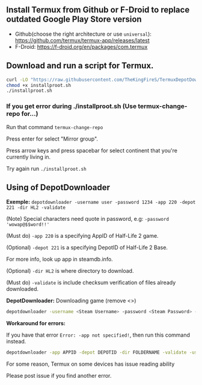 

## Install Termux from Github or F-Droid to replace outdated Google Play Store version
 - Github(choose the right architecture or use ``universal``): https://github.com/termux/termux-app/releases/latest
 - F-Droid: https://f-droid.org/en/packages/com.termux
## Download and run a script for Termux.
```bash
curl -LO "https://raw.githubusercontent.com/TheKingFireS/TermuxDepotDownloader/alpine/installproot.sh"
chmod +x installproot.sh
./installproot.sh
```
### If you get error during ./installproot.sh (Use termux-change-repo for...)

Run that command ``termux-change-repo``

Press enter for select "Mirror group".

Press arrow keys and press spacebar for select continent that you're currently living in.

Try again run ``./installproot.sh``

## Using of DepotDownloader
**Exemple:** ``depotdownloader -username user -password 1234 -app 220 -depot 221 -dir HL2 -validate``

(Note) Special characters need quote in password, e.g: ``-password 'wowap@$$word!!'``

(Must do) ``-app 220`` is a specifying AppID of Half-Life 2 game.

(Optional) ``-depot 221`` is a specifying DepotID of Half-Life 2 Base.

For more info, look up app in steamdb.info.

(Optional) ``-dir HL2`` is where directory to download.

(Must do) ``-validate`` is include checksum verification of files already downloaded.

**DepotDownloader:** Downloading game (remove <>)
```bash
depotdownloader -username <Steam Username> -password <Steam Password> -app APPID -depot DEPOTID -dir FOLDERNAME -validate
```
**Workaround for errors:**

If you have that error ``Error: -app not specified!``, then run this command instead.
```bash
depotdownloader -app APPID -depot DEPOTID -dir FOLDERNAME -validate -username <Steam Username> -password <Steam Password>
```
For some reason, Termux on some devices has issue reading ability

Please post issue if you find another error.
